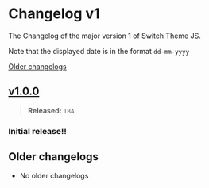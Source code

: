 # Changelog v1

The Changelog of the major version 1 of Switch Theme JS.

Note that the displayed date is in the format `dd-mm-yyyy`

[Older changelogs](#older-changelogs)

## [v1.0.0]
> **Released:** `TBA`

### Initial release!!

[v1.0.0]: https://github.com/PuneetGopinath/switch-theme-js/releases/tag/v1.0.0

## Older changelogs
- No older changelogs
